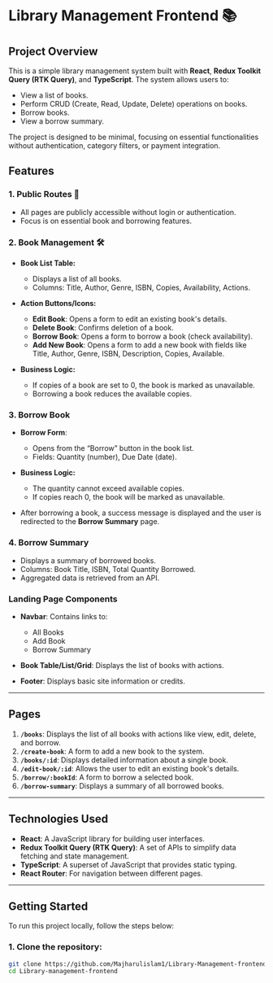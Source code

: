 # Library Management Frontend 📚

## Project Overview

This is a simple library management system built with **React**, **Redux Toolkit Query (RTK Query)**, and **TypeScript**. The system allows users to:

- View a list of books.
- Perform CRUD (Create, Read, Update, Delete) operations on books.
- Borrow books.
- View a borrow summary.

The project is designed to be minimal, focusing on essential functionalities without authentication, category filters, or payment integration.

## Features

### 1. Public Routes 🚀
- All pages are publicly accessible without login or authentication.
- Focus is on essential book and borrowing features.

### 2. Book Management 🛠️

- **Book List Table:**
  - Displays a list of all books.
  - Columns: Title, Author, Genre, ISBN, Copies, Availability, Actions.
  
- **Action Buttons/Icons:**
  - **Edit Book**: Opens a form to edit an existing book's details.
  - **Delete Book**: Confirms deletion of a book.
  - **Borrow Book**: Opens a form to borrow a book (check availability).
  - **Add New Book**: Opens a form to add a new book with fields like Title, Author, Genre, ISBN, Description, Copies, Available.
  
- **Business Logic:**
  - If copies of a book are set to 0, the book is marked as unavailable.
  - Borrowing a book reduces the available copies.
  
### 3. Borrow Book

- **Borrow Form**:
  - Opens from the “Borrow” button in the book list.
  - Fields: Quantity (number), Due Date (date).
  
- **Business Logic:**
  - The quantity cannot exceed available copies.
  - If copies reach 0, the book will be marked as unavailable.
  
- After borrowing a book, a success message is displayed and the user is redirected to the **Borrow Summary** page.

### 4. Borrow Summary

- Displays a summary of borrowed books.
- Columns: Book Title, ISBN, Total Quantity Borrowed.
- Aggregated data is retrieved from an API.

### Landing Page Components

- **Navbar**: Contains links to:
  - All Books
  - Add Book
  - Borrow Summary
  
- **Book Table/List/Grid**: Displays the list of books with actions.
- **Footer**: Displays basic site information or credits.

---

## Pages

1. **`/books`**: Displays the list of all books with actions like view, edit, delete, and borrow.
2. **`/create-book`**: A form to add a new book to the system.
3. **`/books/:id`**: Displays detailed information about a single book.
4. **`/edit-book/:id`**: Allows the user to edit an existing book's details.
5. **`/borrow/:bookId`**: A form to borrow a selected book.
6. **`/borrow-summary`**: Displays a summary of all borrowed books.

---

## Technologies Used

- **React**: A JavaScript library for building user interfaces.
- **Redux Toolkit Query (RTK Query)**: A set of APIs to simplify data fetching and state management.
- **TypeScript**: A superset of JavaScript that provides static typing.
- **React Router**: For navigation between different pages.

---

## Getting Started

To run this project locally, follow the steps below:

### 1. Clone the repository:

```bash
git clone https://github.com/Majharulislam1/Library-Management-frontend
cd Library-management-frontend
